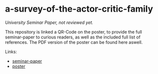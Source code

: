 # a-survey-of-the-actor-critic-family
*University Seminar Paper, not reviewed yet.*

This repository is linked a QR-Code on the poster, to provide the full seminar-paper to curious readers, as well as the included full list of references.
The PDF version of the poster can be found here aswell.

Links:
- [seminar-paper](A_Survey_of_the_Actor_Critic_Family.pdf)
- [poster](A_Survey_of_the_Actor_Critic_Family_Poster.pdf)
